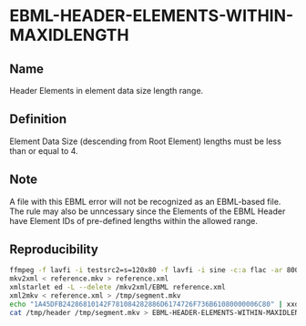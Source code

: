 # EBML-HEADER-ELEMENTS-WITHIN-MAXIDLENGTH

## Name

Header Elements in element data size length range.

## Definition

Element Data Size (descending from Root Element) lengths must be less than or equal to 4.

## Note

A file with this EBML error will not be recognized as an EBML-based file. The rule may also be unncessary since the Elements of the EBML Header have Element IDs of pre-defined lengths within the allowed range.

## Reproducibility

```sh
ffmpeg -f lavfi -i testsrc2=s=120x80 -f lavfi -i sine -c:a flac -ar 8000 -vframes 2 -c:v ffv1 -level 3 -c:a flac -g 1 -y reference.mkv
mkv2xml < reference.mkv > reference.xml
xmlstarlet ed -L --delete /mkv2xml/EBML reference.xml
xml2mkv < reference.xml > /tmp/segment.mkv
echo "1A45DFB24286810142F781084282886D6174726F736B61080000006C80" | xxd -r -ps > /tmp/header
cat /tmp/header /tmp/segment.mkv > EBML-HEADER-ELEMENTS-WITHIN-MAXIDLENGTH.mkv
```
